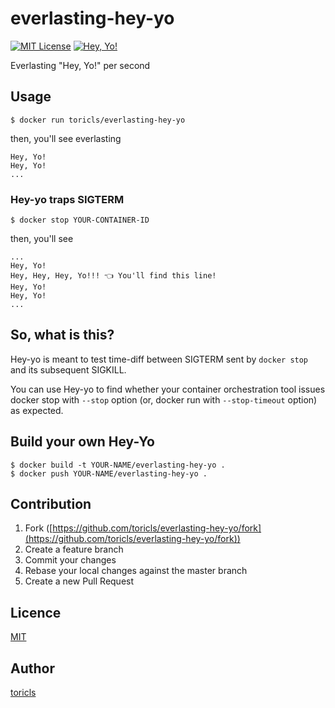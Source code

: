 # everlasting-hey-yo
[![MIT License](https://img.shields.io/badge/license-MIT-blue.svg?style=flat-square)][license]
[![Hey, Yo!](https://img.shields.io/badge/Hey-Yo!-orange.svg?style=flat-square)][hey-yo]

[license]: https://github.com/toricls/everlasting-hey-yo/blob/master/LICENSE
[hey-yo]: https://github.com/topics/hey-yo
Everlasting "Hey, Yo!" per second

## Usage
```
$ docker run toricls/everlasting-hey-yo
```

then, you'll see everlasting
```
Hey, Yo!
Hey, Yo!
...
```

### Hey-yo traps SIGTERM
```
$ docker stop YOUR-CONTAINER-ID
```

then, you'll see
```
...
Hey, Yo!
Hey, Hey, Hey, Yo!!! 👈 You'll find this line!
Hey, Yo!
Hey, Yo!
...
```

## So, what is this?
Hey-yo is meant to test time-diff between SIGTERM sent by `docker stop` and its subsequent SIGKILL.

You can use Hey-yo to find whether your container orchestration tool issues docker stop with `--stop` option (or, docker run with `--stop-timeout` option) as expected.

## Build your own Hey-Yo
```
$ docker build -t YOUR-NAME/everlasting-hey-yo .
$ docker push YOUR-NAME/everlasting-hey-yo .
```

## Contribution

1. Fork ([https://github.com/toricls/everlasting-hey-yo/fork](https://github.com/toricls/everlasting-hey-yo/fork))
1. Create a feature branch
1. Commit your changes
1. Rebase your local changes against the master branch
1. Create a new Pull Request

## Licence

[MIT](LICENCE)

## Author

[toricls](https://github.com/toricls)
